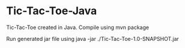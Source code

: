 # Tic-Tac-Toe-Java
Tic-Tac-Toe created in Java.
Compile using mvn package

Run generated jar file using java -jar ./Tic-Tac-Toe-1.0-SNAPSHOT.jar